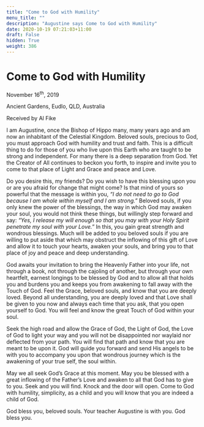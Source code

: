 ```yaml
---
title: "Come to God with Humility"
menu_title: ""
description: "Augustine says Come to God with Humility"
date: 2020-10-19 07:21:03+11:00
draft: False
hidden: True
weight: 386
---
```

# Come to God with Humility


November 16<sup>th</sup>, 2019

Ancient Gardens, Eudlo, QLD, Australia

Received by Al Fike



I am Augustine, once the Bishop of Hippo many, many years ago and am now an inhabitant of the Celestial Kingdom. Beloved souls, precious to God, you must approach God with humility and trust and faith. This is a difficult thing to do for those of you who live upon this Earth who are taught to be strong and independent. For many there is a deep separation from God. Yet the Creator of All continues to beckon you forth, to inspire and invite you to come to that place of Light and Grace and peace and Love.

Do you desire this, my friends? Do you wish to have this blessing upon you or are you afraid for change that might come? Is that mind of yours so powerful that the message is within you, *“I do not need to go to God because I am whole within myself and I am strong.”* Beloved souls, if you only knew the power of the blessings, the way in which God may awaken your soul, you would not think these things, but willingly step forward and say: *“Yes, I release my will enough so that you may with your Holy Spirit penetrate my soul with your Love.”* In this, you gain great strength and wondrous blessings. Much will be added to you beloved souls if you are willing to put aside that which may obstruct the inflowing of this gift of Love and allow it to touch your hearts, awaken your souls, and bring you to that place of joy and peace and deep understanding.

God awaits your invitation to bring the Heavenly Father into your life, not through a book, not through the cajoling of another, but through your own heartfelt, earnest longings to be blessed by God and to allow all that holds you and burdens you and keeps you from awakening to fall away with the Touch of God. Feel the Grace, beloved souls, and know that you are deeply loved. Beyond all understanding, you are deeply loved and that Love shall be given to you now and always each time that you ask, that you open yourself to God. You will feel and know the great Touch of God within your soul. 

Seek the high road and allow the Grace of God, the Light of God, the Love of God to light your way and you will not be disappointed nor waylaid nor deflected from your path. You will find that path and know that you are meant to be upon it. God will guide you forward and send His angels to be with you to accompany you upon that wondrous journey which is the awakening of your true self, the soul within. 

May we all seek God’s Grace at this moment. May you be blessed with a great inflowing of the Father’s Love and awaken to all that God has to give to you. Seek and you will find. Knock and the door will open. Come to God with humility, simplicity, as a child and you will know that you are indeed a child of God.

God bless you, beloved souls. Your teacher Augustine is with you. God bless you. 